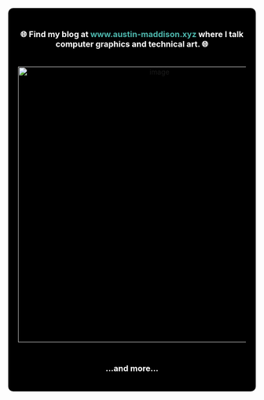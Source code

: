 <div align="center" style="background-color: #000; color: #fff; padding: 20px; border-radius: 10px;">

  <h3>🌐 Find my blog at <a href="https://austin-maddison.xyz/" style="color: #4DB6AC; text-decoration: none;">www.austin-maddison.xyz</a> where I talk computer graphics and technical art. 🌐</h2>

  <a href="https://austin-maddison.xyz/notes/">
  <img src="https://github.com/user-attachments/assets/6087e253-ef96-4b8b-86f6-5e1f86642e2c" alt="image" width=560px style="margin: 20px 0;">
  </a >
  
  <h3>...and more...</h3>

</div>
